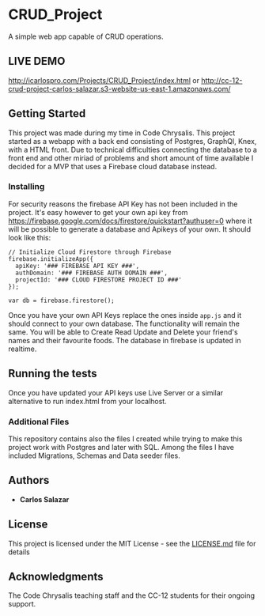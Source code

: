 # CRUD_Project

A simple web app capable of CRUD operations.

## LIVE DEMO

http://icarlospro.com/Projects/CRUD_Project/index.html
or
http://cc-12-crud-project-carlos-salazar.s3-website-us-east-1.amazonaws.com/

## Getting Started

This project was made during my time in Code Chrysalis.  This project started as a webapp with a back end consisting of Postgres, GraphQl, Knex, with a HTML front.  Due to technical difficulties connecting the database to a front end and other miriad of problems and short amount of time available I decided for a MVP that uses a Firebase cloud database instead. 

### Installing

For security reasons the firebase API Key has not been included in the project.  It's easy however to get your own api key from https://firebase.google.com/docs/firestore/quickstart?authuser=0 where it will be possible to generate a database and Apikeys of your own. It should look like this:
```
// Initialize Cloud Firestore through Firebase
firebase.initializeApp({
  apiKey: '### FIREBASE API KEY ###',
  authDomain: '### FIREBASE AUTH DOMAIN ###',
  projectId: '### CLOUD FIRESTORE PROJECT ID ###'
});

var db = firebase.firestore();
```
Once you have your own API Keys replace the ones inside ```app.js``` and it should connect to your own database.  The functionality will remain the same. You will be able to Create Read Update and Delete your friend's names and their favourite foods. The database in firebase is updated in realtime. 


## Running the tests

Once you have updated your API keys use Live Server or a similar alternative to run index.html from your localhost.


### Additional Files

This repository contains also the files I created while trying to make this project work with Postgres and later with SQL. Among the files I have included Migrations, Schemas and Data seeder files.

## Authors

* **Carlos Salazar**

## License

This project is licensed under the MIT License - see the [LICENSE.md](LICENSE.md) file for details

## Acknowledgments

The Code Chrysalis teaching staff and the CC-12 students for their ongoing support.
